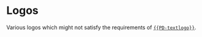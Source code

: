 Logos
=====

Various logos which might not satisfy the requirements of [`{{PD-textlogo}}`](https://commons.wikimedia.org/wiki/Template:PD-textlogo).
